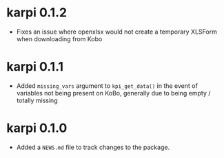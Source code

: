 # karpi 0.1.2

* Fixes an issue where openxlsx would not create a temporary XLSForm when downloading from Kobo

# karpi 0.1.1

* Added `missing_vars` argument to `kpi_get_data()` in the event of variables not being present on KoBo, generally due to being empty / totally missing

# karpi 0.1.0

* Added a `NEWS.md` file to track changes to the package.
